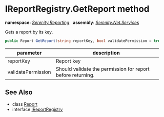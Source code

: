 # IReportRegistry.GetReport method
**namespace:** *[Serenity.Reporting](../../README.md#serenity.reporting-namespace)*   **assembly**: *[Serenity.Net.Services](../../README.md)*

Gets a report by its key.

```csharp
public Report GetReport(string reportKey, bool validatePermission = true)
```

| parameter | description |
| --- | --- |
| reportKey | Report key |
| validatePermission | Should validate the permission for report before returning. |

## See Also

* class [Report](../ReportRegistry.Report.md)
* interface [IReportRegistry](../IReportRegistry.md)